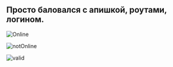 ## Просто баловался с апишкой, роутами, логином. 

![Online](https://sun9-44.userapi.com/WXfjwSI1HnmsuBdW7WUq8ydCeDwQi-P3sXlC2w/NKzEbDTgTpY.jpg)

![notOnline](https://sun9-13.userapi.com/FKNzMMNJdkdkKtb-JZCvgve2yhgPjSus_XKk-Q/VshfTIEy5S8.jpg)

![valid](https://sun9-68.userapi.com/vNbexY7jFmXZScptajYvALEn_XJUzyE0RuF9Nw/s3w9jJ2coms.jpg)